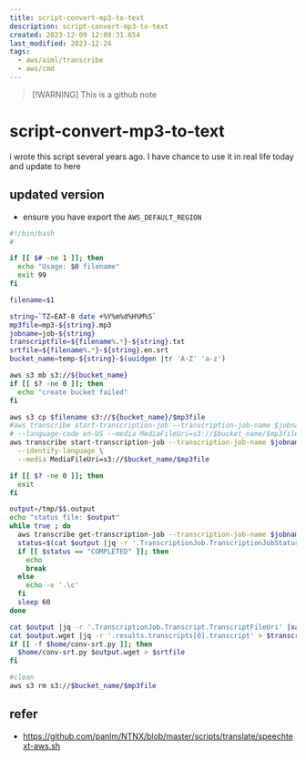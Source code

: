 ```yaml
---
title: script-convert-mp3-to-text
description: script-convert-mp3-to-text
created: 2023-12-09 12:09:31.654
last_modified: 2023-12-24
tags:
  - aws/aiml/transcribe
  - aws/cmd
---
```

> [!WARNING] This is a github note
# script-convert-mp3-to-text

i wrote this script several years ago. I have chance to use it in real life today and update to here

## updated version
- ensure you have export the `AWS_DEFAULT_REGION`
```sh
#!/bin/bash
# 

if [[ $# -ne 1 ]]; then
  echo "Usage: $0 filename"
  exit 99
fi

filename=$1

string=`TZ=EAT-8 date +%Y%m%d%H%M%S`
mp3file=mp3-${string}.mp3
jobname=job-${string}
transcriptfile=${filename%.*}-${string}.txt
srtfile=${filename%.*}-${string}.en.srt
bucket_name=temp-${string}-$(uuidgen |tr 'A-Z' 'a-z')

aws s3 mb s3://${bucket_name}
if [[ $? -ne 0 ]]; then
  echo "create bucket failed"
fi

aws s3 cp $filename s3://${bucket_name}/$mp3file
#aws transcribe start-transcription-job --transcription-job-name $jobname \
# --language-code en-US --media MediaFileUri=s3://$bucket_name/$mp3file
aws transcribe start-transcription-job --transcription-job-name $jobname \
  --identify-language \
  --media MediaFileUri=s3://$bucket_name/$mp3file

if [[ $? -ne 0 ]]; then
  exit 
fi

output=/tmp/$$.output
echo "status file: $output"
while true ; do
  aws transcribe get-transcription-job --transcription-job-name $jobname > $output
  status=$(cat $output |jq -r '.TranscriptionJob.TranscriptionJobStatus')
  if [[ $status == "COMPLETED" ]]; then
    echo
    break
  else
    echo -e '.\c'
  fi
  sleep 60
done

cat $output |jq -r '.TranscriptionJob.Transcript.TranscriptFileUri' |xargs -J {} wget -O $output.wget '{}'
cat $output.wget |jq -r '.results.transcripts[0].transcript' > $transcriptfile
if [[ -f $home/conv-srt.py ]]; then
  $home/conv-srt.py $output.wget > $srtfile
fi

#clean
aws s3 rm s3://$bucket_name/$mp3file

```



## refer
- https://github.com/panlm/NTNX/blob/master/scripts/translate/speechtext-aws.sh






